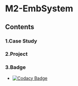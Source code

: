 # M2-EmbSystem
## Contents
### 1.Case Study
### 2.Project
### 3.Badge
* [![Codacy Badge](https://app.codacy.com/project/badge/Grade/953c388567db4ef095cd04928824900f)](https://www.codacy.com/gh/SpoorthiBekal2000/M2-EmbSystem/dashboard?utm_source=github.com&amp;utm_medium=referral&amp;utm_content=SpoorthiBekal2000/M2-EmbSystem&amp;utm_campaign=Badge_Grade)
